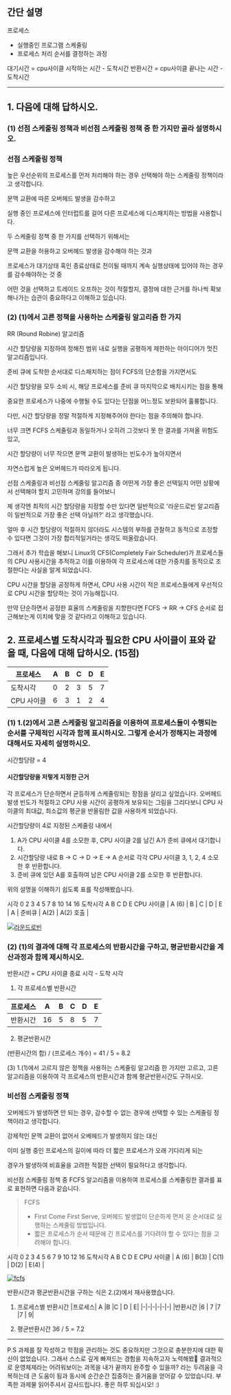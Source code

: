 ## 간단 설명

프로세스 
- 실행중인 프로그램
스케줄링 
- 프로세스 처리 순서를 결정하는 과정

대기시간 = cpu사이클 시작하는 시간 - 도착시간
반환시간 = cpu사이클 끝나는 시간 - 도착시간

---

## 1. 다음에 대해 답하시오.

### (1) 선점 스케줄링 정책과 비선점 스케줄링 정책 중 한 가지만 골라 설명하시오.  

### 선점 스케줄링 정책

높은 우선순위의 프로세스를 먼저 처리해야 하는 경우 선택해야 하는 스케줄링 정책이라고 생각합니다.

문맥 교환에 따른 오버헤드 발생을 감수하고 

실행 중인 프로세스에 인터럽트를 걸어 다른 프로세스에 디스패치하는 방법을 사용합니다.

두 스케줄링 정책 중 한 가지를 선택하기 위해서는

문맥 교환을 허용하고 오버헤드 발생을 감수해야 하는 것과

프로세스가 대기상태 혹인 종료상태로 전이될 때까지 계속 실행상태에 있어야 하는 경우를 감수해야하는 것 중

어떤 것을 선택하고 트레이드 오프하는 것이 적절할지,
결정에 대한 근거를 하나씩 확보해나가는 습관이 중요하다고 이해하고 있습니다.

### (2) (1)에서 고른 정책을 사용하는 스케줄링 알고리즘 한 가지
RR (Round Robine) 알고리즘

시간 할당량을 지정하여 정해진 범위 내로 실행을 공평하게 제한하는 아이디어가 멋진 알고리즘입니다.

준비 큐에 도착한 순서대로 디스패치하는 점이 FCFS의 단순함을 가지면서도

시간 할당량을 모두 소비 시, 해당 프로세스를 준비 큐 마지막으로 배치시키는 점을 통해

중요한 프로세스가 나중에 수행될 수도 있다는 단점을 어느정도 보완되어 훌륭합니다.

다만, 시간 할당량을 정말 적절하게 지정해주어야 한다는 점을 주의해야 합니다.

너무 크면 FCFS 스케줄링과 동일하거나 오히려 그것보다 못 한 결과를 가져올 위험도 있고,

시간 할당량이 너무 작으면 문맥 교환이 발생하는 빈도수가 높아지면서

자연스럽게 높은 오버헤드가 따라오게 됩니다.

선점 스케줄링과 비선점 스케줄링 알고리즘 중 어떤게 가장 좋은 선택일지 어떤 상황에서 선택해야 할지 고민하며 강의를 들어보니

제 생각엔 최적의 시간 할당량을 지정할 수만 있다면 일반적으로 '라운드로빈 알고리즘이 일반적으로 가장 좋은 선택 아닐까?' 라고 생각했습니다.

얼마 후 시간 할당량이 적절하지 않더라도 시스템의 부하를 관찰하고 동적으로 조정할 수 있다면 그것이 가장 합리적일거라는 생각도 떠올랐습니다.  

그래서 추가 학습을 해보니 Linux의 CFS(Completely Fair Scheduler)가 프로세스들의 CPU 사용시간을 추적하고 이를 이용하여 각 프로세스에 대한 가중치를 동적으로 조절한다는 사실을 알게 되었습니다.

CPU 시간을 할당을 공정하게 하면서, CPU 사용 시간이 적은 프로세스들에게 우선적으로 CPU 시간을 할당하는 것이 가능해집니다.

만약 단순하면서 공정한 효율의 스케줄링을 지향한다면 FCFS -> RR -> CFS 순서로 접근해보는게 이치에 맞을 것 같다라고 이해하고 있습니다.

## 2. 프로세스별 도착시각과 필요한 CPU 사이클이 표와 같을 때, 다음에 대해 답하시오. (15점)

| 프로세스 |A| B |C |D |E|
| -- | -- | -- | -- | -- | -- | 
|도착시각 |0 |2 |3 |5 |7|
|CPU 사이클| 6 |3| 1 |2 |4|


### (1) 1.(2)에서 고른 스케줄링 알고리즘을 이용하여 프로세스들이 수행되는 순서를 구체적인 시각과 함께 표시하시오. 그렇게 순서가 정해지는 과정에 대해서도 자세히 설명하시오.

시간할당량 = 4

#### 시간할당량을 저렇게 지정한 근거
각 프로세스가 단순하면서 균등하게 스케줄링되는 장점을 살리고 싶었습니다.
오버헤드 발생 빈도가 적절하고 CPU 사용 시간이 공평하게 보유되는 그림을 그리다보니 CPU 사이클의 최대값, 최소값의 평균을 반올림한 값을 사용하게 되었습니다.

시간할당량이 4로 지정된 스케줄링 내에서
1. A가 CPU 사이클 4를 소모한 후, CPU 사이클 2를 남긴 A가 준비 큐에서 대기합니다.
2. 시간할당량 내로 B -> C -> D -> E -> A 순서로 각각 CPU 사이클 3, 1, 2, 4 소모한 후 반환합니다.
3. 준비 큐에 있던 A를 호출하여 남은 CPU 사이클 2를 소모한 후 반환합니다.

위의 설명을 이해하기 쉽도록 표를 작성해봤습니다.

시각             0   2   3    4  5    7   8   10             14        16
도착시각      A    B  C        D    E
CPU 사이클 |     A (6)   |    B   | C | D |        E       |     A    |
준비큐          |     A(2)    |                                   A(2) 호출 |


[![라운드로빈](https://user-images.githubusercontent.com/79819812/231979588-d77af10b-9d6d-41e5-a3c2-dd945db4f78c.jpeg)](https://user-images.githubusercontent.com/79819812/231979588-d77af10b-9d6d-41e5-a3c2-dd945db4f78c.jpeg)

### (2) (1)의 결과에 대해 각 프로세스의 반환시간을 구하고, 평균반환시간을 계산과정과 함께 제시하시오.

반환시간 = CPU 사이클 종료 시각 - 도착 시각

1. 각 프로세스별 반환시간

|프로세스|  A|   B|   C|   D|   E|
|-|-|-|-|-|-|
|반환시간| 16|   5|   8|   5|   7|


2. 평균반환시간 

(반환시간의 합) / (프로세스 개수) 
= 41 / 5 
= 8.2 

(3) 1.(1)에서 고르지 않은 정책을 사용하는 스케줄링 알고리즘 한 가지만 고르고, 고른 알고리즘을 이용하여 각 프로세스의 반환시간과 함께 평균반환시간도 구하시오.

### 비선점 스케줄링 정책

오버헤드가 발생하면 안 되는 경우, 감수할 수 없는 경우에 선택할 수 있는 스케줄링 정책이라고 생각합니다.

강제적인 문맥 교환이 없어서 오베헤드가 발생하지 않는 대신

이미 실행 중인 프로세스의 길이에 따라 더 짧은 프로세스가 오래 기다리게 되는

경우가 발생하여 비효율을 고려한 적절한 선택이 필요하다고 생각합니다.

비선점 스케줄링 정책 중 FCFS 알고리즘을 이용하여 프로세스를 스케줄링한 결과를 표로 표현하면 다음과 같습니다.

>  FCFS
>- First Come First Serve, 오버헤드 발생없이 단순하게 먼저 온 순서대로 실행하는 스케줄링 방법입니다.
>- 짧은 프로세스가 순서 때문에 긴 프로세스를 기다려야 할 수 있다는 점을 고려해야 합니다.

시각             0   2   3    4  5  6  7     9        10         12                    16
도착시각      A    B  C        D      E
CPU 사이클 |         A (6)        |  B(3) |  C(1) |  D(2)  |       E(4)         |

[![fcfs](https://user-images.githubusercontent.com/79819812/231979778-faf1733d-aae0-4179-9c2a-394982a5145c.jpeg)](https://user-images.githubusercontent.com/79819812/231979778-faf1733d-aae0-4179-9c2a-394982a5145c.jpeg)

반환시간과 평균반환시간을 구하는 식은 2.(2)에서 재사용했습니다.

1. 프로세스별 반환시간
|프로세스| A   |B    |C  | D  | E|
|-|-|-|-|-|-|
|반환시간 |6  | 7    |7    |7  |  9|


2. 평균반환시간 
36 / 5
= 7.2

---

P.S
과제를 잘 작성하고 학점을 관리하는 것도 중요하지만 그것으로 충분한지에 대한 확신이 없었습니다.
그래서 스스로 깊게 빠져드는 경험을 지속하고자 노력해봤
결과적으로 운영체제라는 어려워보이는 과목을 내가 끝까지 완주할 수 있을까? 라는 두려움을 극복하는데 큰 도움이 됨과 동시에
순간순간 집중하는 즐거움을 얻어갈 수 있었습니다.
부족한 과제물 읽어주셔서 감사드립니다. 좋은 하루 되십시오! :)
